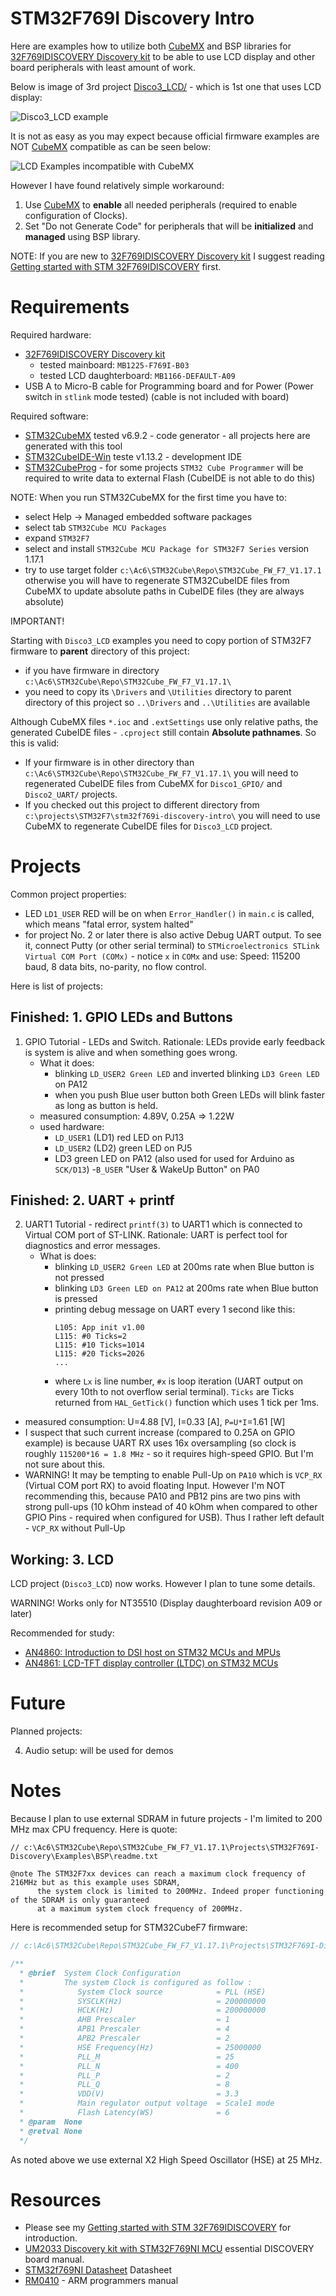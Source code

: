 # STM32F769I Discovery Intro

Here are examples how to utilize both [CubeMX][STM32CubeMX] and BSP libraries for
[32F769IDISCOVERY Discovery kit][32F769IDISCOVERY] to be able to use LCD
display and other board peripherals with least amount of work.

Below is image of 3rd project [Disco3_LCD/](Disco3_LCD/) - which is 1st one
that uses LCD display:

![Disco3_LCD example](assets/disco3_lcd_ex.jpg)

It is not as easy as you may expect because official firmware examples
are NOT [CubeMX][STM32CubeMX] compatible as can be seen below:

![LCD Examples incompatible with CubeMX](https://github.com/hpaluch/hpaluch.github.io/wiki/files/stm32/cubemx-lcd-ex-incompat.jpg)

However I have found relatively simple workaround:
1. Use [CubeMX][STM32CubeMX] to **enable** all needed peripherals (required to enable
   configuration of Clocks).
1. Set "Do not Generate Code" for peripherals that will
   be **initialized** and **managed** using BSP library.

NOTE: If you are new to [32F769IDISCOVERY Discovery kit][32F769IDISCOVERY] I suggest
reading [Getting started with STM 32F769IDISCOVERY][GS32F769IDISCOVERY] first.

# Requirements

Required hardware:
* [32F769IDISCOVERY Discovery kit][32F769IDISCOVERY] 
  - tested mainboard: `MB1225-F769I-B03` 
  - tested LCD daughterboard: `MB1166-DEFAULT-A09`
* USB A to Micro-B cable for Programming board and for Power (Power switch in `stlink` mode tested)
  (cable is not included with board)

Required software:
* [STM32CubeMX][STM32CubeMX] tested v6.9.2 - code generator - all projects here are generated with this tool
* [STM32CubeIDE-Win][STM32CubeIDE-Win] teste v1.13.2 - development IDE
* [STM32CubeProg][STM32CubeProg] - for some projects `STM32 Cube Programmer` will be required
  to write data to external Flash (CubeIDE is not able to do this)

NOTE: When you run STM32CubeMX for the first time you have to:
- select Help -> Managed embedded software packages
- select tab `STM32Cube MCU Packages`
- expand `STM32F7`
- select and install `STM32Cube MCU Package for STM32F7 Series` version 1.17.1
- try to use target folder `c:\Ac6\STM32Cube\Repo\STM32Cube_FW_F7_V1.17.1` otherwise
  you will have to regenerate STM32CubeIDE files from CubeMX to update
  absolute paths in CubeIDE files (they are always absolute)

IMPORTANT!

Starting with `Disco3_LCD` examples you need to copy portion
of STM32F7 firmware to **parent** directory of this project:
- if you have firmware in directory `c:\Ac6\STM32Cube\Repo\STM32Cube_FW_F7_V1.17.1\`
- you need to copy its `\Drivers` and `\Utilities` directory
  to parent directory of this project so `..\Drivers` and `..\Utilities`
  are available

Although CubeMX files `*.ioc` and `.extSettings` use only relative
paths, the generated CubeIDE files - `.cproject` still contain
**Absolute pathnames**.  So this is valid:

* If your firmware is in other directory than `c:\Ac6\STM32Cube\Repo\STM32Cube_FW_F7_V1.17.1\` you will need to regenerated CubeIDE files from CubeMX
  for `Disco1_GPIO/` and `Disco2_UART/` projects.
* If you checked out this project to different directory from `c:\projects\STM32F7\stm32f769i-discovery-intro\` you will need to use CubeMX to regenerate
  CubeIDE files for `Disco3_LCD` project.

# Projects

Common project properties:
- LED `LD1_USER` RED will be on when `Error_Handler()` in `main.c` is called,
  which means "fatal error, system halted"
- for project No. 2 or later there is also active Debug UART output. To see it, connect
  Putty (or other serial terminal) to
  `STMicroelectronics STLink Virtual COM Port (COMx)` - notice `x` in `COMx` and
  use: Speed: 115200 baud, 8 data bits, no-parity, no flow control.

Here is list of projects:

## Finished: 1. GPIO LEDs and Buttons

1. GPIO Tutorial - LEDs and Switch.
   Rationale: LEDs provide early feedback is system is alive and when something
   goes wrong.
   - What it does:
     - blinking `LD_USER2 Green LED` and inverted blinking `LD3 Green LED` on PA12
     - when you push Blue user button both Green LEDs will blink faster as long as button is held.
   - measured consumption: 4.89V, 0.25A => 1.22W
   - used hardware:
     - `LD_USER1` (LD1) red LED on PJ13
     - `LD_USER2` (LD2) green LED on PJ5
     - LD3 green LED on PA12 (also used for used for Arduino as `SCK/D13`)
     -`B_USER` "User & WakeUp Button" on PA0

## Finished: 2. UART + printf

2. UART1 Tutorial - redirect `printf(3)` to UART1 which is connected to Virtual COM port of ST-LINK.
   Rationale: UART is perfect tool for diagnostics and error messages.
   - What is does:
     - blinking `LD_USER2 Green LED` at 200ms rate when Blue button is not pressed
     - blinking `LD3 Green LED on PA12` at 200ms rate when Blue button is pressed
     - printing debug message on UART every 1 second like this:
       ```
       L105: App init v1.00
       L115: #0 Ticks=2
       L115: #10 Ticks=1014
       L115: #20 Ticks=2026
       ...
       ```
     - where `Lx` is line number, `#x` is loop iteration (UART output on every 10th 
       to not overflow serial terminal). `Ticks` are Ticks returned from `HAL_GetTick()`
       function which uses 1 tick per 1ms.
  - measured consumption: U=4.88 [V], I=0.33 [A], `P=U*I`=1.61 [W]
  - I suspect that such current increase (compared to 0.25A on GPIO example) is because
    UART RX uses 16x oversampling (so clock is roughly `115200*16 = 1.8 MHz` - so it
    requires high-speed GPIO. But I'm not sure about this.
  - WARNING! It may be tempting to enable Pull-Up on `PA10` which is `VCP_RX` (Virtual COM
    port RX) to avoid floating Input. However I'm NOT recommending this, because
    PA10 and PB12 pins are two pins with strong pull-ups (10 kOhm instead of 40 kOhm
    when compared to other GPIO Pins - required when configured for USB).
    Thus I rather left default - `VCP_RX` without Pull-Up

## Working: 3. LCD

LCD project (`Disco3_LCD`) now works. However I plan to 
tune some details.

WARNING! Works only for NT35510 (Display daughterboard revision A09 or later)

Recommended for study:
* [AN4860: Introduction to DSI host on STM32 MCUs and MPUs][AN4860]
* [AN4861: LCD-TFT display controller (LTDC) on STM32 MCUs][AN4861]

# Future

Planned projects:

4. Audio setup: will be used for demos

# Notes

Because I plan to use external SDRAM in future projects - I'm limited to 200 MHz max CPU frequency.
Here is quote:
```
// c:\Ac6\STM32Cube\Repo\STM32Cube_FW_F7_V1.17.1\Projects\STM32F769I-Discovery\Examples\BSP\readme.txt

@note The STM32F7xx devices can reach a maximum clock frequency of 216MHz but as this example uses SDRAM,
      the system clock is limited to 200MHz. Indeed proper functioning of the SDRAM is only guaranteed
      at a maximum system clock frequency of 200MHz.
```

Here is recommended setup for STM32CubeF7 firmware:
```c
// c:\Ac6\STM32Cube\Repo\STM32Cube_FW_F7_V1.17.1\Projects\STM32F769I-Discovery\Examples\BSP\Src\main.c

/**
  * @brief  System Clock Configuration
  *         The system Clock is configured as follow :
  *            System Clock source            = PLL (HSE)
  *            SYSCLK(Hz)                     = 200000000
  *            HCLK(Hz)                       = 200000000
  *            AHB Prescaler                  = 1
  *            APB1 Prescaler                 = 4
  *            APB2 Prescaler                 = 2
  *            HSE Frequency(Hz)              = 25000000
  *            PLL_M                          = 25
  *            PLL_N                          = 400
  *            PLL_P                          = 2
  *            PLL_Q                          = 8
  *            VDD(V)                         = 3.3
  *            Main regulator output voltage  = Scale1 mode
  *            Flash Latency(WS)              = 6
  * @param  None
  * @retval None
  */
```

As noted above we use external X2 High Speed Oscillator (HSE)  at 25 MHz.

# Resources

* Please see my [Getting started with STM 32F769IDISCOVERY][GS32F769IDISCOVERY] 
  for introduction.
* [UM2033 Discovery kit with STM32F769NI MCU][UM2033] essential DISCOVERY board manual.
* [STM32f769NI Datasheet][STM32f769NI] Datasheet
* [RM0410][RM0410] - ARM programmers manual

[AN4860]: https://www.st.com/content/ccc/resource/technical/document/application_note/group0/c0/ef/15/38/d1/d6/49/88/DM00373474/files/DM00373474.pdf/jcr:content/translations/en.DM00373474.pdf
[AN4861]: https://www.st.com/content/ccc/resource/technical/document/application_note/group0/25/ca/f9/b4/ae/fc/4e/1e/DM00287603/files/DM00287603.pdf/jcr:content/translations/en.DM00287603.pdf
[STM32f769NI]: https://www.st.com/resource/en/datasheet/stm32f769ni.pdf
[UM2033]: https://www.st.com/resource/en/user_manual/um2033-discovery-kit-with-stm32f769ni-mcu-stmicroelectronics.pdf 
[GS32F769IDISCOVERY]: https://github.com/hpaluch/hpaluch.github.io/wiki/Getting-started-with-32F769IDISCOVERY
[32F769IDISCOVERY]: https://www.st.com/en/evaluation-tools/32f769idiscovery.html
[RM0410]: https://www.st.com/resource/en/reference_manual/rm0410-stm32f76xxx-and-stm32f77xxx-advanced-armbased-32bit-mcus-stmicroelectronics.pdf
[STM32CubeIDE-Win]: https://www.st.com/en/development-tools/stm32cubeide.html
[STM32CubeF7]: https://www.st.com/en/embedded-software/stm32cubef7.html
[STM32CubeMX]: https://www.st.com/content/st_com/en/products/development-tools/software-development-tools/stm32-software-development-tools/stm32-configurators-and-code-generators/stm32cubemx.html
[STM32CubeProg]: https://www.st.com/en/development-tools/stm32cubeprog.html

